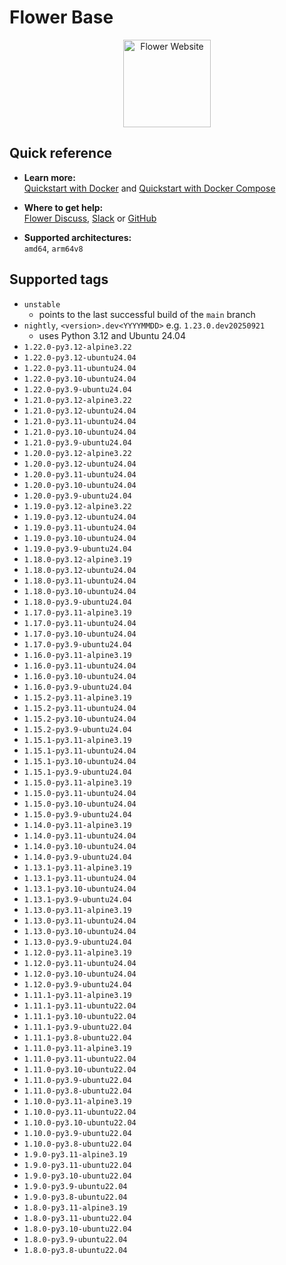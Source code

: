 # Flower Base

<p align="center">
  <a href="https://flower.ai/">
    <img src="https://flower.ai/_next/image/?url=%2F_next%2Fstatic%2Fmedia%2Fflwr-head.4d68867a.png&w=384&q=75" width="140px" alt="Flower Website" />
  </a>
</p>

## Quick reference

- **Learn more:**<br>
  [Quickstart with Docker](https://flower.ai/docs/framework/docker/tutorial-quickstart-docker.html) and [Quickstart with Docker Compose](https://flower.ai/docs/framework/docker/tutorial-quickstart-docker-compose.html)

- **Where to get help:**<br>
  [Flower Discuss](https://discuss.flower.ai), [Slack](https://flower.ai/join-slack) or [GitHub](https://github.com/adap/flower)

- **Supported architectures:**<br>
  `amd64`, `arm64v8`

## Supported tags

- `unstable`
  - points to the last successful build of the `main` branch
- `nightly`, `<version>.dev<YYYYMMDD>` e.g. `1.23.0.dev20250921`
  - uses Python 3.12 and Ubuntu 24.04
- `1.22.0-py3.12-alpine3.22`
- `1.22.0-py3.12-ubuntu24.04`
- `1.22.0-py3.11-ubuntu24.04`
- `1.22.0-py3.10-ubuntu24.04`
- `1.22.0-py3.9-ubuntu24.04`
- `1.21.0-py3.12-alpine3.22`
- `1.21.0-py3.12-ubuntu24.04`
- `1.21.0-py3.11-ubuntu24.04`
- `1.21.0-py3.10-ubuntu24.04`
- `1.21.0-py3.9-ubuntu24.04`
- `1.20.0-py3.12-alpine3.22`
- `1.20.0-py3.12-ubuntu24.04`
- `1.20.0-py3.11-ubuntu24.04`
- `1.20.0-py3.10-ubuntu24.04`
- `1.20.0-py3.9-ubuntu24.04`
- `1.19.0-py3.12-alpine3.22`
- `1.19.0-py3.12-ubuntu24.04`
- `1.19.0-py3.11-ubuntu24.04`
- `1.19.0-py3.10-ubuntu24.04`
- `1.19.0-py3.9-ubuntu24.04`
- `1.18.0-py3.12-alpine3.19`
- `1.18.0-py3.12-ubuntu24.04`
- `1.18.0-py3.11-ubuntu24.04`
- `1.18.0-py3.10-ubuntu24.04`
- `1.18.0-py3.9-ubuntu24.04`
- `1.17.0-py3.11-alpine3.19`
- `1.17.0-py3.11-ubuntu24.04`
- `1.17.0-py3.10-ubuntu24.04`
- `1.17.0-py3.9-ubuntu24.04`
- `1.16.0-py3.11-alpine3.19`
- `1.16.0-py3.11-ubuntu24.04`
- `1.16.0-py3.10-ubuntu24.04`
- `1.16.0-py3.9-ubuntu24.04`
- `1.15.2-py3.11-alpine3.19`
- `1.15.2-py3.11-ubuntu24.04`
- `1.15.2-py3.10-ubuntu24.04`
- `1.15.2-py3.9-ubuntu24.04`
- `1.15.1-py3.11-alpine3.19`
- `1.15.1-py3.11-ubuntu24.04`
- `1.15.1-py3.10-ubuntu24.04`
- `1.15.1-py3.9-ubuntu24.04`
- `1.15.0-py3.11-alpine3.19`
- `1.15.0-py3.11-ubuntu24.04`
- `1.15.0-py3.10-ubuntu24.04`
- `1.15.0-py3.9-ubuntu24.04`
- `1.14.0-py3.11-alpine3.19`
- `1.14.0-py3.11-ubuntu24.04`
- `1.14.0-py3.10-ubuntu24.04`
- `1.14.0-py3.9-ubuntu24.04`
- `1.13.1-py3.11-alpine3.19`
- `1.13.1-py3.11-ubuntu24.04`
- `1.13.1-py3.10-ubuntu24.04`
- `1.13.1-py3.9-ubuntu24.04`
- `1.13.0-py3.11-alpine3.19`
- `1.13.0-py3.11-ubuntu24.04`
- `1.13.0-py3.10-ubuntu24.04`
- `1.13.0-py3.9-ubuntu24.04`
- `1.12.0-py3.11-alpine3.19`
- `1.12.0-py3.11-ubuntu24.04`
- `1.12.0-py3.10-ubuntu24.04`
- `1.12.0-py3.9-ubuntu24.04`
- `1.11.1-py3.11-alpine3.19`
- `1.11.1-py3.11-ubuntu22.04`
- `1.11.1-py3.10-ubuntu22.04`
- `1.11.1-py3.9-ubuntu22.04`
- `1.11.1-py3.8-ubuntu22.04`
- `1.11.0-py3.11-alpine3.19`
- `1.11.0-py3.11-ubuntu22.04`
- `1.11.0-py3.10-ubuntu22.04`
- `1.11.0-py3.9-ubuntu22.04`
- `1.11.0-py3.8-ubuntu22.04`
- `1.10.0-py3.11-alpine3.19`
- `1.10.0-py3.11-ubuntu22.04`
- `1.10.0-py3.10-ubuntu22.04`
- `1.10.0-py3.9-ubuntu22.04`
- `1.10.0-py3.8-ubuntu22.04`
- `1.9.0-py3.11-alpine3.19`
- `1.9.0-py3.11-ubuntu22.04`
- `1.9.0-py3.10-ubuntu22.04`
- `1.9.0-py3.9-ubuntu22.04`
- `1.9.0-py3.8-ubuntu22.04`
- `1.8.0-py3.11-alpine3.19`
- `1.8.0-py3.11-ubuntu22.04`
- `1.8.0-py3.10-ubuntu22.04`
- `1.8.0-py3.9-ubuntu22.04`
- `1.8.0-py3.8-ubuntu22.04`
